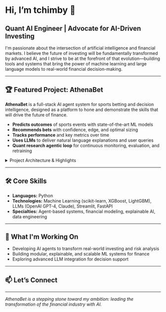 # Hi, I’m tchimby 👋

## Quant AI Engineer | Advocate for AI-Driven Investing

I'm passionate about the intersection of artificial intelligence and financial markets. I believe the future of investing will be fundamentally transformed by advanced AI, and I strive to be at the forefront of that evolution—building tools and systems that bring the power of machine learning and large language models to real-world financial decision-making.

---

## 🏆 Featured Project: AthenaBet

**AthenaBet** is a full-stack AI agent system for sports betting and decision intelligence, designed as a platform to hone and demonstrate the skills that will drive the future of finance.

- **Predicts outcomes** of sports events with state-of-the-art ML models  
- **Recommends bets** with confidence, edge, and optimal sizing  
- **Tracks performance** and key metrics over time  
- **Uses LLMs** to deliver natural language explanations and user queries  
- **Quant research agentic loop** for continuous monitoring, evaluation, and retraining

<details>
<summary>Project Architecture & Highlights</summary>

- **Data Layer:** Ingests and stores sports & betting data (MLB, odds, stats)
- **Modeling:** Ensemble ML for win probabilities & expected value
- **Agent Logic:** Automated edge/stake calculation (Kelly Criterion)
- **LLM Copilot:** Natural language reasoning/explanation via GPT-4/Claude
- **Frontend:** Streamlit dashboard for insights & performance tracking
- **Quant Research Loop:** Automated monitoring, drift detection, retraining

*See [project repo](#) for full breakdown and demo!*
</details>

---

## 🛠️ Core Skills

- **Languages:** Python
- **Technologies:** Machine Learning (scikit-learn, XGBoost, LightGBM), LLMs (OpenAI GPT-4, Claude), Streamlit, FastAPI
- **Specialties:** Agent-based systems, financial modeling, explainable AI, data engineering

---

## 🌱 What I'm Working On

- Developing AI agents to transform real-world investing and risk analysis
- Building modular, explainable, and scalable ML systems for finance
- Exploring advanced LLM integration for decision support

---

## 📫 Let’s Connect

<!-- Add your preferred contact/social links here, e.g. -->
<!-- [LinkedIn](#) | [Twitter](#) | [Website](#) -->

---

*AthenaBet is a stepping stone toward my ambition: leading the transformation of the financial industry with AI.*
